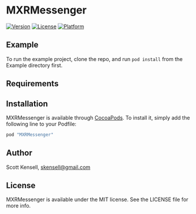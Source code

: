 # MXRMessenger

<!-- [![CI Status](http://img.shields.io/travis/Scott Kensell/MXRMessenger.svg?style=flat)](https://travis-ci.org/Scott Kensell/MXRMessenger) -->
[![Version](https://img.shields.io/cocoapods/v/MXRMessenger.svg?style=flat)](http://cocoapods.org/pods/MXRMessenger)
[![License](https://img.shields.io/cocoapods/l/MXRMessenger.svg?style=flat)](http://cocoapods.org/pods/MXRMessenger)
[![Platform](https://img.shields.io/cocoapods/p/MXRMessenger.svg?style=flat)](http://cocoapods.org/pods/MXRMessenger)

## Example

To run the example project, clone the repo, and run `pod install` from the Example directory first.

## Requirements

## Installation

MXRMessenger is available through [CocoaPods](http://cocoapods.org). To install
it, simply add the following line to your Podfile:

```ruby
pod "MXRMessenger"
```

## Author

Scott Kensell, skensell@gmail.com

## License

MXRMessenger is available under the MIT license. See the LICENSE file for more info.
